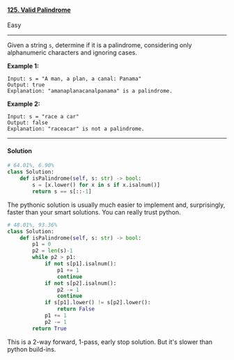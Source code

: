 #### [125. Valid Palindrome](https://leetcode.com/problems/valid-palindrome/)

Easy

---

Given a string `s`, determine if it is a palindrome, considering only alphanumeric characters and ignoring cases.

 

**Example 1:**

```
Input: s = "A man, a plan, a canal: Panama"
Output: true
Explanation: "amanaplanacanalpanama" is a palindrome.
```

**Example 2:**

```
Input: s = "race a car"
Output: false
Explanation: "raceacar" is not a palindrome.
```

---

#### Solution

```python
# 64.01%, 6.90%
class Solution:
    def isPalindrome(self, s: str) -> bool:
        s = [x.lower() for x in s if x.isalnum()]
        return s == s[::-1]
```

The pythonic solution is usually much easier to implement and, surprisingly, faster than your smart solutions. You can really trust python.

```python
# 48.01%, 93.36%
class Solution:
    def isPalindrome(self, s: str) -> bool:
        p1 = 0
        p2 = len(s)-1
        while p2 > p1:
            if not s[p1].isalnum():
                p1 += 1
                continue
            if not s[p2].isalnum():
                p2 -= 1
                continue
            if s[p1].lower() != s[p2].lower():
                return False
            p1 += 1
            p2 -= 1
        return True
```

This is a 2-way forward, 1-pass, early stop solution. But it's slower than python build-ins.